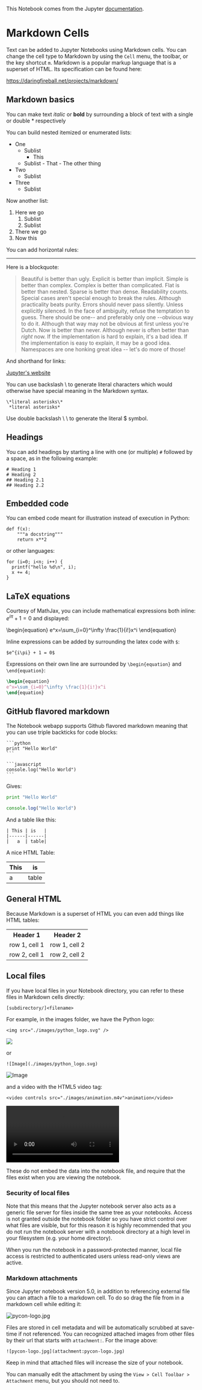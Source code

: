 This Notebook comes from the Jupyter [documentation](https://jupyter-notebook.readthedocs.io/en/stable/examples/Notebook/Working%20With%20Markdown%20Cells.html).

# Markdown Cells

Text can be added to Jupyter Notebooks using Markdown cells.  You can change the cell type to Markdown by using the `Cell` menu, the toolbar, or the key shortcut `m`.  Markdown is a popular markup language that is a superset of HTML. Its specification can be found here:

<https://daringfireball.net/projects/markdown/>

## Markdown basics

You can make text *italic* or **bold** by surrounding a block of text with a single or double * respectively

You can build nested itemized or enumerated lists:

* One
    - Sublist
        - This
  - Sublist
        - That
        - The other thing
* Two
  - Sublist
* Three
  - Sublist

Now another list:

1. Here we go
    1. Sublist
    2. Sublist
2. There we go
3. Now this

You can add horizontal rules:

---

Here is a blockquote:

> Beautiful is better than ugly.
> Explicit is better than implicit.
> Simple is better than complex.
> Complex is better than complicated.
> Flat is better than nested.
> Sparse is better than dense.
> Readability counts.
> Special cases aren't special enough to break the rules.
> Although practicality beats purity.
> Errors should never pass silently.
> Unless explicitly silenced.
> In the face of ambiguity, refuse the temptation to guess.
> There should be one-- and preferably only one --obvious way to do it.
> Although that way may not be obvious at first unless you're Dutch.
> Now is better than never.
> Although never is often better than *right* now.
> If the implementation is hard to explain, it's a bad idea.
> If the implementation is easy to explain, it may be a good idea.
> Namespaces are one honking great idea -- let's do more of those!

And shorthand for links:

[Jupyter's website](https://jupyter.org)

You can use backslash \ to generate literal characters which would otherwise have special meaning in the Markdown syntax.

```
\*literal asterisks\*
 *literal asterisks*
```

Use double backslash \ \ to generate the literal $ symbol.

## Headings

You can add headings by starting a line with one (or multiple) `#` followed by a space, as in the following example:

```
# Heading 1
# Heading 2
## Heading 2.1
## Heading 2.2
```

## Embedded code

You can embed code meant for illustration instead of execution in Python:

    def f(x):
        """a docstring"""
        return x**2

or other languages:

    for (i=0; i<n; i++) {
      printf("hello %d\n", i);
      x += 4;
    }

## LaTeX equations

Courtesy of MathJax, you can include mathematical expressions both inline: 
$e^{i\pi} + 1 = 0$  and displayed:

\begin{equation}
e^x=\sum_{i=0}^\infty \frac{1}{i!}x^i
\end{equation}

Inline expressions can be added by surrounding the latex code with `$`:

```
$e^{i\pi} + 1 = 0$
```

Expressions on their own line are surrounded by `\begin{equation}` and `\end{equation}`:

```latex
\begin{equation}
e^x=\sum_{i=0}^\infty \frac{1}{i!}x^i
\end{equation}
```

## GitHub flavored markdown

The Notebook webapp supports Github flavored markdown meaning that you can use triple backticks for code blocks:

    ```python
    print "Hello World"
    ```

    ```javascript
    console.log("Hello World")
    ```

Gives:

```python
print "Hello World"
```

```javascript
console.log("Hello World")
```

And a table like this: 

    | This | is   |
    |------|------|
    |   a  | table| 

A nice HTML Table:

| This | is   |
|------|------|
|   a  | table| 


## General HTML

Because Markdown is a superset of HTML you can even add things like HTML tables:

<table>
<tr>
<th>Header 1</th>
<th>Header 2</th>
</tr>
<tr>
<td>row 1, cell 1</td>
<td>row 1, cell 2</td>
</tr>
<tr>
<td>row 2, cell 1</td>
<td>row 2, cell 2</td>
</tr>
</table>

## Local files

If you have local files in your Notebook directory, you can refer to these files in Markdown cells directly:

    [subdirectory/]<filename>

For example, in the images folder, we have the Python logo:

    <img src="./images/python_logo.svg" />

<img src="./images/python_logo.svg" />

or 

    ![Image](./images/python_logo.svg)

![Image](./images/python_logo.svg)

and a video with the HTML5 video tag:

    <video controls src="./images/animation.m4v">animation</video>

<video controls src="./images/animation.m4v">animation</video>

These do not embed the data into the notebook file, and require that the files exist when you are viewing the notebook.

### Security of local files

Note that this means that the Jupyter notebook server also acts as a generic file server
for files inside the same tree as your notebooks.  Access is not granted outside the
notebook folder so you have strict control over what files are visible, but for this
reason it is highly recommended that you do not run the notebook server with a notebook
directory at a high level in your filesystem (e.g. your home directory).

When you run the notebook in a password-protected manner, local file access is restricted
to authenticated users unless read-only views are active.

### Markdown attachments

Since Jupyter notebook version 5.0, in addition to referencing external file you can attach a file to a markdown cell. 
To do so drag the file from in a markdown cell while editing it:

![pycon-logo.jpg](attachment:pycon-logo.jpg)

Files are stored in cell metadata and will be automatically scrubbed at save-time if not referenced. You can recognized attached images from other files by their url that starts with `attachment:`. For the image above:

    ![pycon-logo.jpg](attachment:pycon-logo.jpg)
    
Keep in mind that attached files will increase the size of your notebook. 

You can manually edit the attachment by using the `View > Cell Toolbar > Attachment` menu, but you should not need to. 
